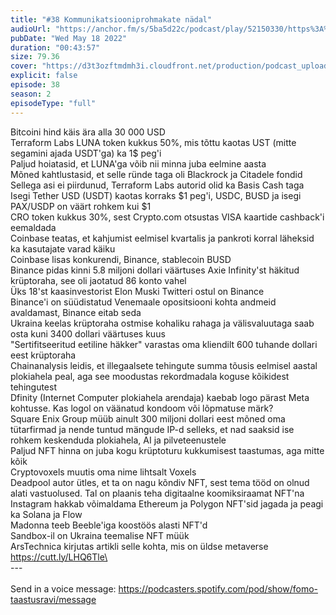 ```yaml
---
title: "#38 Kommunikatsiooniprohmakate nädal"
audioUrl: "https://anchor.fm/s/5ba5d22c/podcast/play/52150330/https%3A%2F%2Fd3ctxlq1ktw2nl.cloudfront.net%2Fstaging%2F2022-4-17%2Fb7e5db35-76c5-f4ad-177e-297d43b7454f.m4a"
pubDate: "Wed May 18 2022"
duration: "00:43:57"
size: 79.36 
cover: "https://d3t3ozftmdmh3i.cloudfront.net/production/podcast_uploaded_episode/15275939/15275939-1652821541742-36a3492055c8a.jpg"
explicit: false
episode: 38
season: 2
episodeType: "full"
---
```


Bitcoini hind käis ära alla 30 000 USD\
Terraform Labs LUNA token kukkus 50%, mis tõttu kaotas UST (mitte segamini ajada USDT'ga) ka 1$ peg'i\
Paljud hoiatasid, et LUNA'ga võib nii minna juba eelmine aasta\
Mõned kahtlustasid, et selle ründe taga oli Blackrock ja Citadele fondid\
Sellega asi ei piirdunud, Terraform Labs autorid olid ka Basis Cash taga\
Isegi Tether USD (USDT) kaotas korraks $1 peg'i, USDC, BUSD ja isegi PAX/USDP on väärt rohkem kui $1\
CRO token kukkus 30%, sest Crypto.com otsustas VISA kaartide cashback'i eemaldada\
Coinbase teatas, et kahjumist eelmisel kvartalis ja pankroti korral läheksid ka kasutajate varad käiku\
Coinbase lisas konkurendi, Binance, stablecoin BUSD\
Binance pidas kinni 5.8 miljoni dollari väärtuses Axie Infinity'st häkitud krüptoraha, see oli jaotatud 86 konto vahel\
Üks 18'st kaasinvestorist Elon Muski Twitteri ostul on Binance\
Binance'i on süüdistatud Venemaale opositsiooni kohta andmeid avaldamast, Binance eitab seda\
Ukraina keelas krüptoraha ostmise kohaliku rahaga ja välisvaluutaga saab osta kuni 3400 dollari väärtuses kuus\
\"Sertifitseeritud eetiline häkker\" varastas oma kliendilt 600 tuhande dollari eest krüptoraha\
Chainanalysis leidis, et illegaalsete tehingute summa tõusis eelmisel aastal plokiahela peal, aga see moodustas rekordmadala koguse kõikidest tehingutest\
Dfinity (Internet Computer plokiahela arendaja) kaebab logo pärast Meta kohtusse. Kas logol on väänatud kondoom või lõpmatuse märk?\
Square Enix Group müüb ainult 300 miljoni dollari eest mõned oma tütarfirmad ja nende tuntud mängude IP-d selleks, et nad saaksid ise rohkem keskenduda plokiahela, AI ja pilveteenustele\
Paljud NFT hinna on juba kogu krüptoturu kukkumisest taastumas, aga mitte kõik\
Cryptovoxels muutis oma nime lihtsalt Voxels\
Deadpool autor ütles, et ta on nagu kõndiv NFT, sest tema tööd on olnud alati vastuolused. Tal on plaanis teha digitaalne koomiksiraamat NFT'na\
Instagram hakkab võimaldama Ethereum ja Polygon NFT'sid jagada ja peagi ka Solana ja Flow\
Madonna teeb Beeble'iga koostöös alasti NFT'd\
Sandbox-il on Ukraina teemalise NFT müük\
ArsTechnica kirjutas artikli selle kohta, mis on üldse metaverse\
https://cutt.ly/LHQ6Tle\
\
--- \
\
Send in a voice message: https://podcasters.spotify.com/pod/show/fomo-taastusravi/message